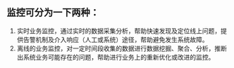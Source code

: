 ## 监控可分为一下两种：
1. 实时业务监控，通过实时的数据采集分析，帮助快速发现及定位线上问题，提供告警机制及介入响应（人工或系统）途径，帮助避免发生系统故障。
2. 离线的业务监控，对一定时间段收集的数据进行数据挖掘、聚合、分析，推断出系统业务可能存在的问题，帮助进行业务上的重新优化或改进的监控。